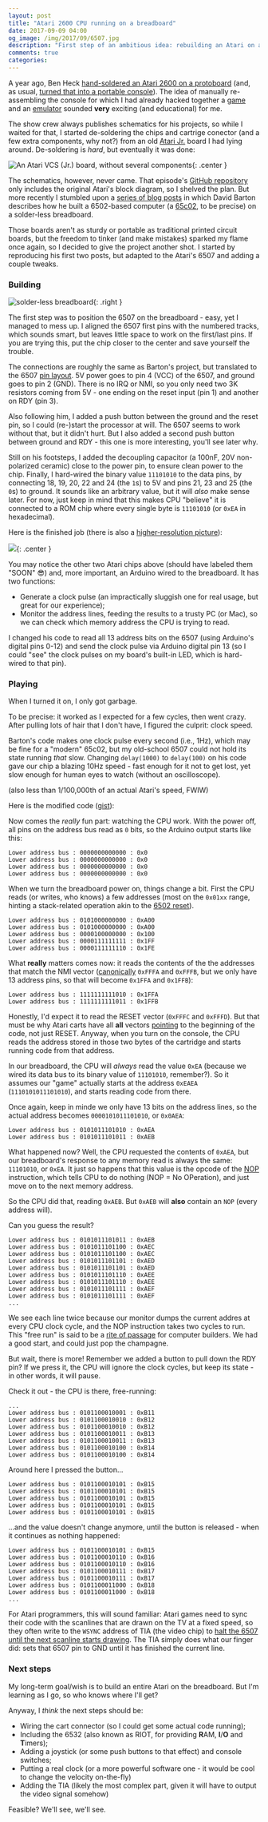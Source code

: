```yaml
---
layout: post
title: "Atari 2600 CPU running on a breadboard"
date: 2017-09-09 04:00
og_image: /img/2017/09/6507.jpg
description: "First step of an ambitious idea: rebuilding an Atari on a solderless breadboard, mostly so I can poke it with a stick. Or a multimeter."
comments: true
categories:
---
```


A year ago, Ben Heck [hand-soldered an Atari 2600 on a protoboard](https://www.youtube.com/watch?v=QoBcrZJA4TI) (and, as usual, [turned that into a portable console](https://www.youtube.com/watch?v=21qZKo0f280)). The idea of manually re-assembling the console for which I had already hacked together a [game](https://github.com/chesterbr/2048-2600) and an  [emulator](https://github.com/chesterbr/2048-2600) sounded **very** exciting (and educational) for me.

The show crew always publishes schematics for his projects, so while I waited for that, I started de-soldering the chips and cartrige conector (and a few extra components, why not?) from an old [Atari Jr.](http://www.atarimuseum.com/videogames/consoles/2600/atari2600jr.html) board I had lying around. De-soldering is *hard*, but eventually it was done:

![An Atari VCS (Jr.) board, without several components ](/img/2017/09/atari_board_without_chips.jpg){: .center }

The schematics, however, never came. That episode's [GitHub repository](https://github.com/thebenheckshow/226-tbhs-Super-Soldered-Atari-2600) only includes the original Atari's block diagram, so I shelved the plan. But more recently I stumbled upon a [series of blog posts](http://www.plingboot.com/2015/09/homebrew-6502-part-1/) in which David Barton describes how he built a 6502-based computer (a [65c02](https://en.wikipedia.org/wiki/WDC_65C02), to be precise) on a solder-less breadboard.

Those boards aren't as sturdy or portable as traditional printed circuit boards, but the freedom to tinker (and make mistakes) sparked my flame once again, so I decided to give the project another shot. I started by reproducing his first two posts, but adapted to the Atari's 6507 and adding a couple tweaks.

<!--more-->

### Building

![solder-less breadboard ](/img/2017/09/breadboard.jpg){: .right }

The first step was to position the 6507 on the breadboard - easy, yet I managed to mess up. I aligned the 6507 first pins with the numbered tracks, which sounds smart, but leaves little space to work on the first/last pins. If you are trying this, put the chip closer to the center and save yourself the trouble.

The connections are roughly the same as Barton's project, but translated to the 6507 [pin layout](http://www.datasheetcatalog.com/datasheets_pdf/U/M/6/5/UM6507.shtml). 5V power goes to pin 4 (VCC) of the 6507, and ground goes to pin 2 (GND). There is no IRQ or NMI, so you only need two 3K resistors coming from 5V - one ending on the reset input (pin 1) and another on RDY (pin 3).

Also following him, I added a push button between the ground and the reset pin, so I could (re-)start the processor at will. The 6507 seems to work without that, but it didn't hurt. But I also added a second push button between ground and RDY - this one is more interesting, you'll see later why.

Still on his footsteps, I added the decoupling capacitor (a 100nF, 20V non-polarized ceramic) close to the power pin, to ensure clean power to the chip. Finally, I hard-wired the binary value `11101010` to the data pins, by connecting 18, 19, 20, 22 and 24 (the `1`s) to 5V and pins 21, 23 and 25 (the `0`s) to ground. It sounds like an arbitrary value, but it will _also_ make sense later. For now, just keep in mind that this makes CPU "believe" it is connected to a ROM chip where every single byte is `11101010` (or `0xEA` in hexadecimal).

Here is the finished job (there is also a [higher-resolution picture](/img/2017/09/6507_full.jpg)):

![](/img/2017/09/6507.jpg){: .center }

You may notice the other two Atari chips above (should have labeled them "SOON" 😎) and, more important, an Arduino wired to the breadboard. It has two functions:

- Generate a clock pulse (an impractically sluggish one for real usage, but great for our experience);
- Monitor the address lines, feeding the results to a trusty PC (or Mac), so we can check which memory address the CPU is trying to read.

I changed his code to read all 13 address bits on the 6507 (using Arduino's digital pins 0-12) and send the clock pulse via Arduino digital pin 13 (so I could "see" the clock pulses on my board's built-in LED, which is hard-wired to that pin).

### Playing

When I turned it on, I only got garbage.

To be precise: it worked as I expected for a few cycles, then went crazy. After pulling lots of hair that I don't have, I figured the culprit: clock speed.

Barton's code makes one clock pulse every second (i.e., 1Hz), which may be fine for a "modern" 65c02, but my old-school 6507 could not hold its state running *that* slow. Changing  `delay(1000)` to `delay(100)` on his code gave our chip a blazing 10Hz speed - fast enough for it not to get lost, yet slow enough for human eyes to watch (without an oscilloscope).

(also less than 1/100,000th of an actual Atari's speed, FWIW)

Here is the modified code ([gist](https://gist.github.com/chesterbr/a7e304aa7123dfadf613c9c2f9650891)):

<script src="https://gist.github.com/a7e304aa7123dfadf613c9c2f9650891.js"> </script>

Now comes the *really* fun part: watching the CPU work. With the power off, all pins on the address bus read as `0` bits, so the Arduino output starts like this:

```
Lower address bus : 0000000000000 : 0x0
Lower address bus : 0000000000000 : 0x0
Lower address bus : 0000000000000 : 0x0
Lower address bus : 0000000000000 : 0x0
```

When we turn the breadboard power on, things change a bit. First the CPU reads (or writes, who knows) a few addresses (most on the `0x01xx` range, hinting a stack-related operation akin to the [6502 reset](http://www.pagetable.com/?p=410)).

```
Lower address bus : 0101000000000 : 0xA00
Lower address bus : 0101000000000 : 0xA00
Lower address bus : 0000100000000 : 0x100
Lower address bus : 0000111111111 : 0x1FF
Lower address bus : 0000111111110 : 0x1FE
```

What **really** matters comes now: it reads the contents of the the addresses that match the NMI vector ([canonically](https://en.wikipedia.org/wiki/Interrupts_in_65xx_processors#Interrupt_types) `0xFFFA` and `0xFFFB`, but we only have 13 address pins, so that will become `0x1FFA` and `0x1FFB`):

```
Lower address bus : 1111111111010 : 0x1FFA
Lower address bus : 1111111111011 : 0x1FFB
```

Honestly, I'd expect it to read the RESET vector (`0xFFFC` and `0xFFFD`). But that must be why Atari carts have all **all** vectors [pointing](https://github.com/chesterbr/2048-2600/blob/c8050d0d3c571a1740650709f60f4041e2daa68d/2048.asm#L1458-L1462) to the beginning of the code, not just RESET. Anyway, when you turn on the console, the CPU reads the address stored in those two bytes of the cartridge and starts running code from that address.

In our breadboard, the CPU will *always* read the value `0xEA` (because we wired its data bus to its binary value of `11101010`, remember?). So it assumes our "game" actually starts at the address `0xEAEA` (`1110101011101010`), and starts reading code from there.

Once again, keep in minde we only have 13 bits on the address lines, so the actual address becomes `0000101011101010`, or `0x0AEA`:

```
Lower address bus : 0101011101010 : 0xAEA
Lower address bus : 0101011101011 : 0xAEB
```

What happened now? Well, the CPU requested the contents of `0xAEA`, but our breadboard's response to any memory read is always the same: `11101010`, or `0xEA`. It just so happens that this value  is the opcode of the [NOP](http://www.obelisk.me.uk/6502/reference.html#NOP) instruction, which tells CPU to do nothing (NOP = No OPeration), and just move on to the next memory address.

So the CPU did that, reading `0xAEB`. But `0xAEB` will **also** contain an `NOP` (every address will).

Can you guess the result?

```
Lower address bus : 0101011101011 : 0xAEB
Lower address bus : 0101011101100 : 0xAEC
Lower address bus : 0101011101100 : 0xAEC
Lower address bus : 0101011101101 : 0xAED
Lower address bus : 0101011101101 : 0xAED
Lower address bus : 0101011101110 : 0xAEE
Lower address bus : 0101011101110 : 0xAEE
Lower address bus : 0101011101111 : 0xAEF
Lower address bus : 0101011101111 : 0xAEF
...
```

We see each line twice because our monitor dumps the current addres at every CPU clock cycle, and the NOP instruction takes two cycles to run. This "free run" is said to be a [rite of passage](http://uebersquirrel.blogspot.ca/2013/10/run-free-little-cpu.html) for computer builders. We had a good start, and could just pop the champagne.

But wait, there is more! Remember we added a button to pull down the RDY pin? If we press it, the CPU will ignore the clock cycles, but keep its state - in other words, it will pause.

Check it out - the CPU is there, free-running:

```
...
Lower address bus : 0101100010001 : 0xB11
Lower address bus : 0101100010010 : 0xB12
Lower address bus : 0101100010010 : 0xB12
Lower address bus : 0101100010011 : 0xB13
Lower address bus : 0101100010011 : 0xB13
Lower address bus : 0101100010100 : 0xB14
Lower address bus : 0101100010100 : 0xB14
```

Around here I pressed the button...

```
Lower address bus : 0101100010101 : 0xB15
Lower address bus : 0101100010101 : 0xB15
Lower address bus : 0101100010101 : 0xB15
Lower address bus : 0101100010101 : 0xB15
Lower address bus : 0101100010101 : 0xB15
```

...and the value doesn't change anymore, until the button is released - when it continues as nothing happened:

```
Lower address bus : 0101100010101 : 0xB15
Lower address bus : 0101100010110 : 0xB16
Lower address bus : 0101100010110 : 0xB16
Lower address bus : 0101100010111 : 0xB17
Lower address bus : 0101100010111 : 0xB17
Lower address bus : 0101100011000 : 0xB18
Lower address bus : 0101100011000 : 0xB18
...
```

For Atari programmers, this will sound familiar: Atari games need to sync their code with the scanlines that are drawn on the TV at a fixed speed, so they often write to the `WSYNC` address of TIA (the video chip) to [halt the 6507 until the next scanline starts drawing](http://www.randomterrain.com/atari-2600-memories-tutorial-andrew-davie-08.html). The TIA simply does what our finger did: sets that 6507 pin to GND until it has finished the current line.

### Next steps

My long-term goal/wish is to build an entire Atari on the breadboard. But I'm learning as I go, so who knows where I'll get?

Anyway, I *think* the next steps should be:

- Wiring the cart connector (so I could get some actual code running);
- Including the 6532 (also known as RIOT, for providing **R**AM, **I**/**O** and **T**imers);
- Adding a joystick (or some push buttons to that effect) and console switches;
- Putting a real clock (or a more powerful software one - it would be cool to change the velocity on-the-fly)
- Adding the TIA (likely the most complex part, given it will have to output the video signal somehow)

Feasible? We'll see, we'll see.
